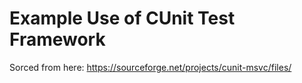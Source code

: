 # Example Use of CUnit Test Framework

Sorced from here:
  https://sourceforge.net/projects/cunit-msvc/files/
